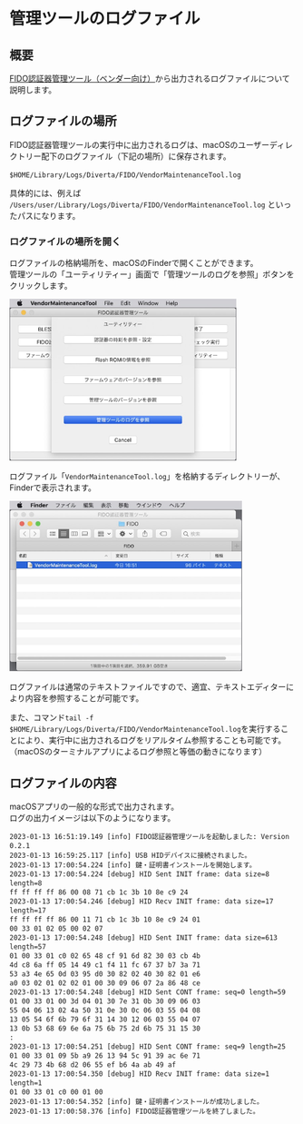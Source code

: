 # 管理ツールのログファイル

## 概要
[FIDO認証器管理ツール（ベンダー向け）](../../MaintenanceTool/macOSApp/DEVTOOL.md)から出力されるログファイルについて説明します。

## ログファイルの場所

FIDO認証器管理ツールの実行中に出力されるログは、macOSのユーザーディレクトリー配下のログファイル（下記の場所）に保存されます。

`$HOME/Library/Logs/Diverta/FIDO/VendorMaintenanceTool.log`

具体的には、例えば `/Users/user/Library/Logs/Diverta/FIDO/VendorMaintenanceTool.log` といったパスになります。

### ログファイルの場所を開く

ログファイルの格納場所を、macOSのFinderで開くことができます。<br>
管理ツールの「ユーティリティー」画面で「管理ツールのログを参照」ボタンをクリックします。

<img src="assets08/0002.jpg" width="400">

ログファイル「`VendorMaintenanceTool.log`」を格納するディレクトリーが、Finderで表示されます。

<img src="assets08/0003.jpg" width="410">

ログファイルは通常のテキストファイルですので、適宜、テキストエディターにより内容を参照することが可能です。

また、コマンド`tail -f $HOME/Library/Logs/Diverta/FIDO/VendorMaintenanceTool.log`を実行することにより、実行中に出力されるログをリアルタイム参照することも可能です。<br>
（macOSのターミナルアプリによるログ参照と等価の動きになります）

## ログファイルの内容

macOSアプリの一般的な形式で出力されます。<br>
ログの出力イメージは以下のようになります。
```
2023-01-13 16:51:19.149 [info] FIDO認証器管理ツールを起動しました: Version 0.2.1
2023-01-13 16:59:25.117 [info] USB HIDデバイスに接続されました。
2023-01-13 17:00:54.224 [info] 鍵・証明書インストールを開始します。
2023-01-13 17:00:54.224 [debug] HID Sent INIT frame: data size=8 length=8
ff ff ff ff 86 00 08 71 cb 1c 3b 10 8e c9 24
2023-01-13 17:00:54.246 [debug] HID Recv INIT frame: data size=17 length=17
ff ff ff ff 86 00 11 71 cb 1c 3b 10 8e c9 24 01
00 33 01 02 05 00 02 07
2023-01-13 17:00:54.248 [debug] HID Sent INIT frame: data size=613 length=57
01 00 33 01 c0 02 65 48 cf 91 6d 82 30 03 cb 4b
4d c8 6a ff 05 14 49 c1 f4 11 fc 67 37 b7 3a 71
53 a3 4e 65 0d 03 95 d0 30 82 02 40 30 82 01 e6
a0 03 02 01 02 02 01 00 30 09 06 07 2a 86 48 ce
2023-01-13 17:00:54.248 [debug] HID Sent CONT frame: seq=0 length=59
01 00 33 01 00 3d 04 01 30 7e 31 0b 30 09 06 03
55 04 06 13 02 4a 50 31 0e 30 0c 06 03 55 04 08
13 05 54 6f 6b 79 6f 31 14 30 12 06 03 55 04 07
13 0b 53 68 69 6e 6a 75 6b 75 2d 6b 75 31 15 30
:
2023-01-13 17:00:54.251 [debug] HID Sent CONT frame: seq=9 length=25
01 00 33 01 09 5b a9 26 13 94 5c 91 39 ac 6e 71
4c 29 73 4b 68 d2 06 55 ef b6 4a ab 49 af
2023-01-13 17:00:54.350 [debug] HID Recv INIT frame: data size=1 length=1
01 00 33 01 c0 00 01 00
2023-01-13 17:00:54.352 [info] 鍵・証明書インストールが成功しました。
2023-01-13 17:00:58.376 [info] FIDO認証器管理ツールを終了しました。
```
